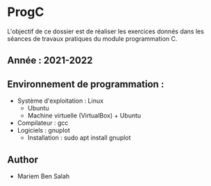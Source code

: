 # ProgC
L'objectif de ce dossier est de réaliser les exercices donnés dans les séances de travaux pratiques du module programmation C.
## Année : 2021-2022
## Environnement de programmation :
* Système d'exploitation : Linux
     * Ubuntu
     * Machine virtuelle (VirtualBox) + Ubuntu
* Compilateur : gcc
* Logiciels : gnuplot
     * Installation : sudo apt install gnuplot
## Author 
* Mariem Ben Salah
